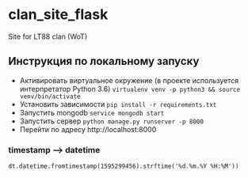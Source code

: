 # clan_site_flask
Site for LT88 clan (WoT)

## Инструкция по локальному запуску
* Активировать виртуальное окружение (в проекте используется интерпретатор Python 3.6)
`virtualenv venv -p python3 && source venv/bin/activate`
* Установить зависимости
`pip install -r requirements.txt`
* Запустить mongodb
`service mongodb start`
* Запустить сервер
`python manage.py runserver -p 8000`
* Перейти по адресу http://localhost:8000

### timestamp --> datetime
`dt.datetime.fromtimestamp(1595299456).strftime('%d.%m.%Y %H:%M'))`
